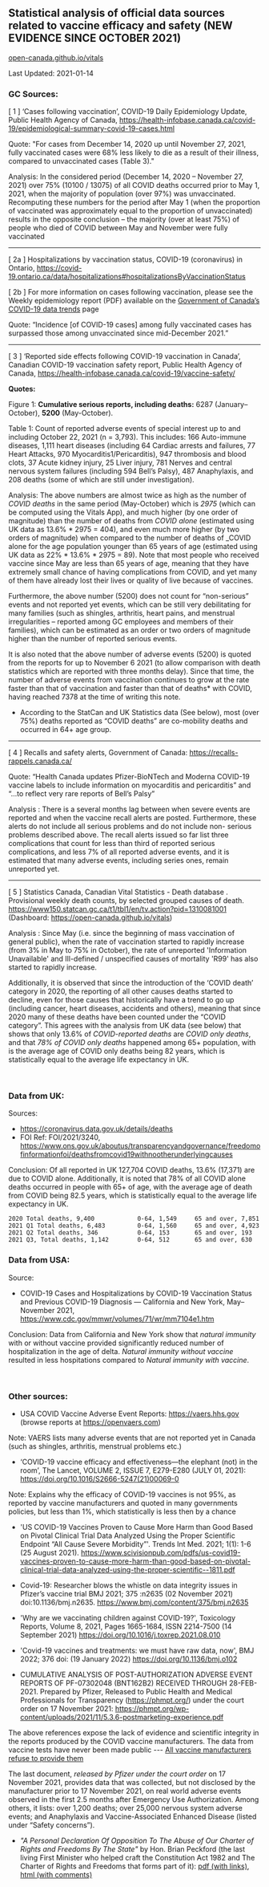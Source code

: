 ## Statistical analysis of official data sources related to vaccine efficacy and safety (NEW EVIDENCE SINCE OCTOBER 2021)

[open-canada.github.io/vitals](https://open-canada.github.io/vitals) 

Last Updated: 2021-01-14 


### GC Sources:

[ 1 ] ‘Cases following vaccination’, COVID-19 Daily Epidemiology Update, Public Health Agency of Canada, <https://health-infobase.canada.ca/covid-19/epidemiological-summary-covid-19-cases.html>

Quote: "For cases from December 14, 2020 up until November 27, 2021, fully vaccinated cases were 68% less likely to die as a result of their illness, compared to unvaccinated cases (Table 3)."

Analysis: In the considered period (December 14, 2020 – November 27, 2021) over 75% (10100 / 13075) of all COVID deaths occurred prior to May 1, 2021, when the majority of population (over 97%) was unvaccinated. Recomputing these numbers for the period after May 1 (when the proportion of vaccinated was approximately equal to the proportion of unvaccinated) results in the opposite conclusion – the majority (over at least 75%) of people who died of COVID between May and November were fully vaccinated

***
[ 2a ] Hospitalizations by vaccination status, COVID-19 (coronavirus) in Ontario, <https://covid-19.ontario.ca/data/hospitalizations#hospitalizationsByVaccinationStatus>

[ 2b ] For more information on cases following vaccination, please see the Weekly epidemiology report (PDF) available on the [Government of Canada’s COVID-19 data trends](https://www.canada.ca/en/public-health/services/diseases/coronavirus-disease-covid-19/epidemiological-economic-research-data.html) page

Quote: “Incidence [of COVID-19 cases] among fully vaccinated cases has surpassed those among unvaccinated since mid-December 2021.”

<!-- Analysis: Incidents among fully vaccinated cases continues to grow at rate higher than of unvaccinated. -->

***

[ 3 ] ‘Reported side effects following COVID-19 vaccination in Canada’, Canadian COVID-19 vaccination safety report, Public Health Agency of Canada, <https://health-infobase.canada.ca/covid-19/vaccine-safety/>

<!-- 
Jan 14, 2022:
6125 ,  5038

This report was last updated on January 28, 2022 with data up to and including January 21, 2022.
6287 - 1087 = 5200
-->

**Quotes:** 

Figure 1: **Cumulative serious reports, including deaths:** 	6287 (January–October), **5200** (May-October). 

Table 1: Count of reported adverse events of special interest up to and including October 22, 2021 (n = 3,793). This includes: 166 Auto-immune diseases, 1,111 heart diseases (including 64 Cardiac arrests and failures, 77 Heart Attacks, 970 Myocarditis1/Pericarditis), 947 thrombosis and blood clots, 37 Acute kidney injury, 25 Liver injury, 781 Nerves and central nervous system failures (including 594 Bell’s Palsy), 487 Anaphylaxis, and 208 deaths (some of which are still under investigation). 

Analysis: The above numbers are almost twice as high as  the number of _COVID deaths_ in the same period (May-October) which is  *2975* (which can be computed using the Vitals App),  and much higher (by one order of magnitude) than the number of deaths from _COVID alone_ (estimated using UK data as 13.6% * 2975 = 404), and even much more higher (by two orders of magnitude)  when compared to the number of deaths of _COVID alone for the age population younger than 65 years of age (estimated using UK data as 22% * 13.6% * 2975 = 89).  Note  that most people who received vaccine since May are less than 65 years of age, meaning that they have extremely small chance of having complications from COVID, and yet  many of them  have already  lost their lives or quality of live because of vaccines.

Furthermore, the above number (5200) does not count for “non-serious” events and not reported yet events, which can be still very debilitating for many families (such as shingles, arthritis, heart pains, and menstrual irregularities – reported among GC employees and members of their families), which can be estimated as an order or two orders of magnitude higher than the number of reported serious events.

It is also noted that the above number of adverse events (5200) is quoted from the reports for up to November 6 2021 (to allow comparison with death statistics which are reported with three months delay). Since that time, the number of adverse events from vaccination continues to grow at the rate faster than that of vaccination and faster than that of deaths* with COVID, having reached 7378 at the time of writing this note.

* According to the StatCan and UK Statistics data (See below), most (over 75%) deaths reported as “COVID deaths” are co-mobility deaths and occurred in 64+ age group.

***

[ 4 ] Recalls and safety alerts, Government of Canada: <https://recalls-rappels.canada.ca/>

Quote: “Health Canada updates Pfizer-BioNTech and Moderna COVID-19 vaccine labels to include information on myocarditis and pericarditis” and “…to reflect very rare reports of Bell’s Palsy”

Analysis : There is a several months lag between  when severe  events are reported and when the vaccine recall alerts are posted. Furthermore, these alerts do not include  all serious problems and do not include non- serious problems described above. The recall alerts issued so far list three complications that count for less than third of reported serious complications, and less 7% of all reported adverse events, and it is estimated that many adverse events, including series ones, remain unreported yet.

***


[ 5 ] Statistics Canada, Canadian Vital Statistics - Death database . Provisional weekly death counts, by selected grouped causes of death.  <https://www150.statcan.gc.ca/t1/tbl1/en/tv.action?pid=1310081001>  (Dashboard: <https://open-canada.github.io/vitals>) 

Analysis : Since May (i.e. since the beginning of mass vaccination of general public), when the rate of vaccination started to rapidly increase (from 3% in May  to 75% in October), the rate of unreported 'Information Unavailable' and Ill-defined / unspecified causes of mortality 'R99' has also started to rapidly increase.
<!-- ,  reaching  historically highest numbers (10-30%) from the normal ten-year average (less than 1%)  in all provinces. -->
<!-- That is, 10-30%  of all deaths since the beginning of general public vaccination are now left unexplained. -->
<!-- with correlation of over 90% with full vaccination rate -->

Additionally, it is observed that since the introduction of the ‘COVID death’ category in 2020, the reporting of all other causes deaths started to decline, even for those causes that historically have a trend to go up (including cancer, heart diseases, accidents and others), meaning that since 2020 many of these deaths  have been counted under the “COVID category”. This agrees with the analysis from UK data (see below) that shows that only 13.6% of *COVID-reported deaths* are *COVID only deaths*, and  that *78% of COVID only deaths*  happened among 65+ population, with is the average age of COVID only deaths being 82 years, which is statistically equal to  the average life expectancy in UK.


 
### Data from UK:

<!-- [a] Freedom of information revelation, 20 Jan 2022 -->

Sources:
-	<https://coronavirus.data.gov.uk/details/deaths>
-	FOI Ref: FOI/2021/3240, <https://www.ons.gov.uk/aboutus/transparencyandgovernance/freedomofinformationfoi/deathsfromcovid19withnootherunderlyingcauses>

Conclusion:  Of all reported in UK 127,704 COVID deaths, 13.6% (17,371)  are due to COVID alone. Additionally, it is noted that 78% of all COVID alone deaths occurred in people with 65+ of age, with the average age of death from COVID being 82.5 years, which is statistically equal to  the average life expectancy in UK.

    2020 Total deaths, 9,400		    0-64, 1,549		65 and over, 7,851  
    2021 Q1 Total deaths, 6,483		    0-64, 1,560 	65 and over, 4,923  
    2021 Q2 Total deaths, 346 		    0-64, 153 		65 and over, 193 
    2021 Q3, Total deaths, 1,142        0-64, 512 		65 and over, 630 

<!-- 
Total deaths from covid alone, 17,371,  0-64 3,774		 65 and over 13,597 (78% of all covid deaths)
Average age of death in UK from covid in 2021 82.5 years – higher than Average life expectancy in the UK.

-->

### Data from USA:
<!-- [b] Excellent natural immunity confirmed,  24 Jan 2022 -->

Source: 
-	COVID-19 Cases and Hospitalizations by COVID-19 Vaccination Status and Previous COVID-19 Diagnosis — California and New York, May–November 2021, <https://www.cdc.gov/mmwr/volumes/71/wr/mm7104e1.htm> 

Conclusion:  Data from California and New York show that *natural immunity* with or without vaccine provided significantly reduced  number of hospitalization in the age of delta. *Natural immunity without vaccine* resulted in less  hospitations compared to *Natural immunity with vaccine*.

 
### Other sources:

-	USA COVID Vaccine Adverse Event Reports: https://vaers.hhs.gov (browse reports at <https://openvaers.com>)

Note: VAERS lists many adverse events that are not reported yet in Canada (such as shingles, arthritis, menstrual problems etc.)

-	‘COVID-19 vaccine efficacy and effectiveness—the elephant (not) in the room’, The Lancet, VOLUME 2, ISSUE 7, E279-E280 (JULY 01, 2021): <https://doi.org/10.1016/S2666-5247(21)00069-0>

Note: Explains why the efficacy of COVID-19 vaccines is not 95%, as reported by vaccine manufacturers and quoted in many governments policies, but less than 1%, which statistically is less then by a chance

-	'US COVID-19 Vaccines Proven to Cause More Harm than Good Based on Pivotal Clinical Trial Data Analyzed Using the Proper Scientific Endpoint “All Cause Severe Morbidity”'. Trends Int Med. 2021; 1(1): 1-6 (25 August 2021). <https://www.scivisionpub.com/pdfs/us-covid19-vaccines-proven-to-cause-more-harm-than-good-based-on-pivotal-clinical-trial-data-analyzed-using-the-proper-scientific--1811.pdf>

-	Covid-19: Researcher blows the whistle on data integrity issues in Pfizer’s vaccine trial BMJ 2021; 375 :n2635 (02 November 2021) doi:10.1136/bmj.n2635.  <https://www.bmj.com/content/375/bmj.n2635>

-	'Why are we vaccinating children against COVID-19?', Toxicology Reports, Volume 8, 2021, Pages 1665-1684, ISSN 2214-7500 (14 September 2021) <https://doi.org/10.1016/j.toxrep.2021.08.010>

- 'Covid-19 vaccines and treatments: we must have raw data, now', BMJ 2022; 376 doi: (19 January 2022) <https://doi.org/10.1136/bmj.o102> 

-	CUMULATIVE ANALYSIS OF POST-AUTHORIZATION ADVERSE EVENT REPORTS OF PF-07302048 (BNT162B2) RECEIVED THROUGH 28-FEB-2021. Prepared by Pfizer, Released to Public Health and Medical Professionals for Transparency (<https://phmpt.org/>)  under the court order on 17 November 2021: <https://phmpt.org/wp-content/uploads/2021/11/5.3.6-postmarketing-experience.pdf>

The above references expose the lack of evidence and scientific integrity in the reports produced by the COVID vaccine manufacturers. 
The data from vaccine tests have never been made public --- [All vaccine manufacturers refuse to provide them](https://www.bmj.com/content/376/bmj.o102)

The last document, *released by Pfizer under the court order* on 17 November 2021, provides data that was collected, but  not disclosed by the manufacturer prior to 17 November 2021, on real world adverse events observed  in the first 2.5 months after Emergency Use Authorization. Among others, it lists: over 1,200 deaths; over 25,000 nervous system adverse events; and Anaphylaxis and Vaccine-Associated Enhanced Disease (listed under “Safety concerns”).


-   *"A Personal Declaration Of Opposition To The Abuse of Our Charter of Rights and
    Freedoms By The State"* by Hon. Brian Peckford (the last living First Minister who
    helped craft the Constitution Act 1982 and The Charter of Rights and Freedoms that
    forms part of it): [pdf (with
    links)](https://open-canada.github.io/vitals/brian-peckford-declaration.pdf), [html
    (with
    comments)](https://peckford42.wordpress.com/2022/01/02/a-personal-declaration-of-opposition-to-the-abuse-of-our-charter-of-rights-and-freedoms-by-the-state/)




